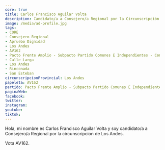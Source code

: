 ```yaml
---
core: true
title: Carlos Francisco Aguilar Volta
description: Candidato/a a Consejero/a Regional por la Circunscripción de Los Andes
image: /media/ad-profile.jpg
tags:
- CORE
- Consejero Regional
- Apruebo Dignidad
- Los Andes
- AV162
- Pacto Frente Amplio - Subpacto Partido Comunes E Independientes - Convergencia Social
- Calle Larga
- Los Andes
- Rinconada
- San Esteban
circunscripcionProvincial: Los Andes
papeleta: AV162
partido: Pacto Frente Amplio - Subpacto Partido Comunes E Independientes - Convergencia Social
paginaWeb:
facebook:
twitter:
instagram:
youtube:
tiktok:
---
```

Hola, mi nombre es Carlos Francisco Aguilar Volta y soy candidato/a a Consejero/a Regional por la circunscripcion de Los Andes.

Vota AV162.
